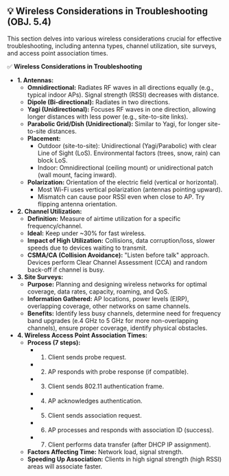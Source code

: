 ## 💡 Wireless Considerations in Troubleshooting (OBJ. 5.4)
This section delves into various wireless considerations crucial for effective troubleshooting, including antenna types, channel utilization, site surveys, and access point association times.

✅ **Wireless Considerations in Troubleshooting**
- **1. Antennas:**
  - **Omnidirectional:** Radiates RF waves in all directions equally (e.g., typical indoor APs). Signal strength (RSSI) decreases with distance.
  - **Dipole (Bi-directional):** Radiates in two directions.
  - **Yagi (Unidirectional):** Focuses RF waves in one direction, allowing longer distances with less power (e.g., site-to-site links).
  - **Parabolic Grid/Dish (Unidirectional):** Similar to Yagi, for longer site-to-site distances.
  - **Placement:**
    - Outdoor (site-to-site): Unidirectional (Yagi/Parabolic) with clear Line of Sight (LoS). Environmental factors (trees, snow, rain) can block LoS.
    - Indoor: Omnidirectional (ceiling mount) or unidirectional patch (wall mount, facing inward).
  - **Polarization:** Orientation of the electric field (vertical or horizontal).
    - Most Wi-Fi uses vertical polarization (antennas pointing upward).
    - Mismatch can cause poor RSSI even when close to AP. Try flipping antenna orientation.
- **2. Channel Utilization:**
  - **Definition:** Measure of airtime utilization for a specific frequency/channel.
  - **Ideal:** Keep under ~30% for fast wireless.
  - **Impact of High Utilization:** Collisions, data corruption/loss, slower speeds due to devices waiting to transmit.
  - **CSMA/CA (Collision Avoidance):** "Listen before talk" approach. Devices perform Clear Channel Assessment (CCA) and random back-off if channel is busy.
- **3. Site Surveys:**
  - **Purpose:** Planning and designing wireless networks for optimal coverage, data rates, capacity, roaming, and QoS.
  - **Information Gathered:** AP locations, power levels (EIRP), overlapping coverage, other networks on same channels.
  - **Benefits:** Identify less busy channels, determine need for frequency band upgrades (e.4 GHz to 5 GHz for more non-overlapping channels), ensure proper coverage, identify physical obstacles.
- **4. Wireless Access Point Association Times:**
  - **Process (7 steps):**
    - 1. Client sends probe request.
    - 2. AP responds with probe response (if compatible).
    - 3. Client sends 802.11 authentication frame.
    - 4. AP acknowledges authentication.
    - 5. Client sends association request.
    - 6. AP processes and responds with association ID (success).
    - 7. Client performs data transfer (after DHCP IP assignment).
  - **Factors Affecting Time:** Network load, signal strength.
  - **Speeding Up Association:** Clients in high signal strength (high RSSI) areas will associate faster.